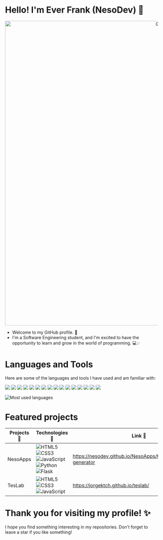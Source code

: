 # Hello! I'm Ever Frank (NesoDev) 👋
<p align="center">
  <img src="https://res.cloudinary.com/dimcnbuqs/image/upload/v1701068644/presentacion-_online-video-cutter.com__osllcd.gif" alt="GIF" width="1000">
</p>

- Welcome to my GitHub profile. 🎉
- I'm a Software Engineering student, and I'm excited to have the opportunity to learn and grow in the world of programming. 💻💡

# Languages ​​and Tools
Here are some of the languages ​​and tools I have used and am familiar with:

<img src="https://img.shields.io/badge/GIT-E44C30?style=for-the-badge&logo=git&logoColor=white" /> <img src="https://img.shields.io/badge/GitHub-100000?style=for-the-badge&logo=github&logoColor=white" />  <img src="https://img.shields.io/badge/Java-ED8B00?style=for-the-badge&logo=openjdk&logoColor=white" />  <img src="https://img.shields.io/badge/C%2B%2B-00599C?style=for-the-badge&logo=c%2B%2B&logoColor=white" />  <img src="https://img.shields.io/badge/Python-14354C?style=for-the-badge&logo=python&logoColor=white" />  <img src="https://img.shields.io/badge/Flask-000000?style=for-the-badge&logo=flask&logoColor=white" />  <img src="https://img.shields.io/badge/HTML5-E34F26?style=for-the-badge&logo=html5&logoColor=white" />  <img src="https://img.shields.io/badge/CSS3-1572B6?style=for-the-badge&logo=css3&logoColor=white" />  <img src="https://img.shields.io/badge/JavaScript-F7DF1E?style=for-the-badge&logo=JavaScript&logoColor=white" /> <img src="https://img.shields.io/badge/Vue%20js-35495E?style=for-the-badge&logo=vuedotjs&logoColor=4FC08D"> <img src="https://img.shields.io/badge/MongoDB-4EA94B?style=for-the-badge&logo=mongodb&logoColor=white" /> <img src="https://img.shields.io/badge/MySQL-005C84?style=for-the-badge&logo=mysql&logoColor=white" /> <img src="https://img.shields.io/badge/Oracle-F80000?style=for-the-badge&logo=Oracle&logoColor=white" /> <img src="https://img.shields.io/badge/Render-46E3B7?style=for-the-badge&logo=render&logoColor=white" /> <img src="https://img.shields.io/badge/Netlify-00C7B7?style=for-the-badge&logo=netlify&logoColor=white" /> <img src="https://img.shields.io/badge/Chart%20js-FF6384?style=for-the-badge&logo=chartdotjs&logoColor=white" />

![Most used languages](https://github-readme-stats.vercel.app/api/top-langs/?username=NesoDev&layout=compact&theme=dark&hide=Procfile)

# Featured projects

| **Projects 🚀** | **Technologies 🤖** | **Link 🔗**
|-----------|-----------|-----------|
| NesoApps | ![HTML5](https://img.shields.io/badge/-HTML5-E34F26?style=flat&logo=html5&logoColor=white) ![CSS3](https://img.shields.io/badge/-CSS3-1572B6?style=flat&logo=css3&logoColor=white) ![JavaScript](https://img.shields.io/badge/-JavaScript-yellow?style=flat&logo=javascript&logoColor=white) ![Python](https://img.shields.io/badge/-Python-blue?style=flat&logo=Python&logoColor=white) ![Flask](https://img.shields.io/badge/-Flask-000000?style=flat&logo=flask&logoColor=white) | https://nesodev.github.io/NesoApps/templates/schedule-generator |
| TesLab | ![HTML5](https://img.shields.io/badge/-HTML5-E34F26?style=flat&logo=html5&logoColor=white) ![CSS3](https://img.shields.io/badge/-CSS3-1572B6?style=flat&logo=css3&logoColor=white) ![JavaScript](https://img.shields.io/badge/-JavaScript-yellow?style=flat&logo=javascript&logoColor=white) | https://jorgektch.github.io/teslab/ |

# Thank you for visiting my profile! ✨
I hope you find something interesting in my repositories. Don't forget to leave a star if you like something!
